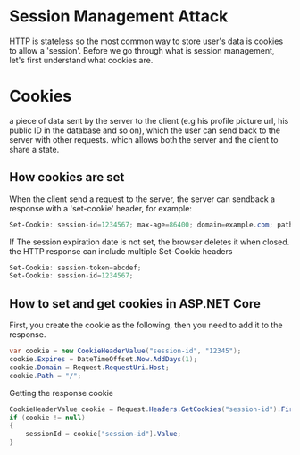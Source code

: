 # Session Management Attack
HTTP is stateless so the most common way to store user's data is cookies to allow a 'session'. Before we go through what is session management, let's first understand what cookies are.

# Cookies
a piece of data sent by the server to the client (e.g his profile picture url, his public ID in the database and so on), which the user can send back to the server with other requests. which allows both the server and the client to share a state.

## How cookies are set
 When the client send a request to the server, the server can sendback a response with a 'set-cookie' header, for example:

 ``` powershell
 Set-Cookie: session-id=1234567; max-age=86400; domain=example.com; path=/;
 ```

 If The session expiration date is not set, the browser deletes it when closed.
the HTTP response can include multiple Set-Cookie headers
``` powershell
Set-Cookie: session-token=abcdef;
Set-Cookie: session-id=1234567;
```

## How to set and get cookies in ASP.NET Core
First, you create the cookie as the following, then you need to add it to the response.
```c#
var cookie = new CookieHeaderValue("session-id", "12345");
cookie.Expires = DateTimeOffset.Now.AddDays(1);
cookie.Domain = Request.RequestUri.Host;
cookie.Path = "/";
```
Getting the response cookie
```csharp
CookieHeaderValue cookie = Request.Headers.GetCookies("session-id").FirstOrDefault();
if (cookie != null)
{
    sessionId = cookie["session-id"].Value;
}
```